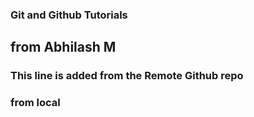 ### Git and Github Tutorials

## from Abhilash M

### This line is added from the Remote Github repo


### from local